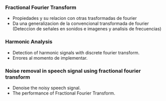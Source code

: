 ### Fractional Fourier Transform
- Propiedades y su relacion con otras trasformadas de fourier
- Da una generalizacion de la convencional transformada de fourier   
(Deteccion de señales en sonidos e imagenes y analisis de frecuencias)

### Harmonic Analysis
- Detection of harmonic signals with discrete fourier transform.
- Errores al momento de implementar.

### Noise removal in speech signal using fractional fourier transform
- Denoise the noisy speech signal.
- The performance of Fractional Fourier Transform.

